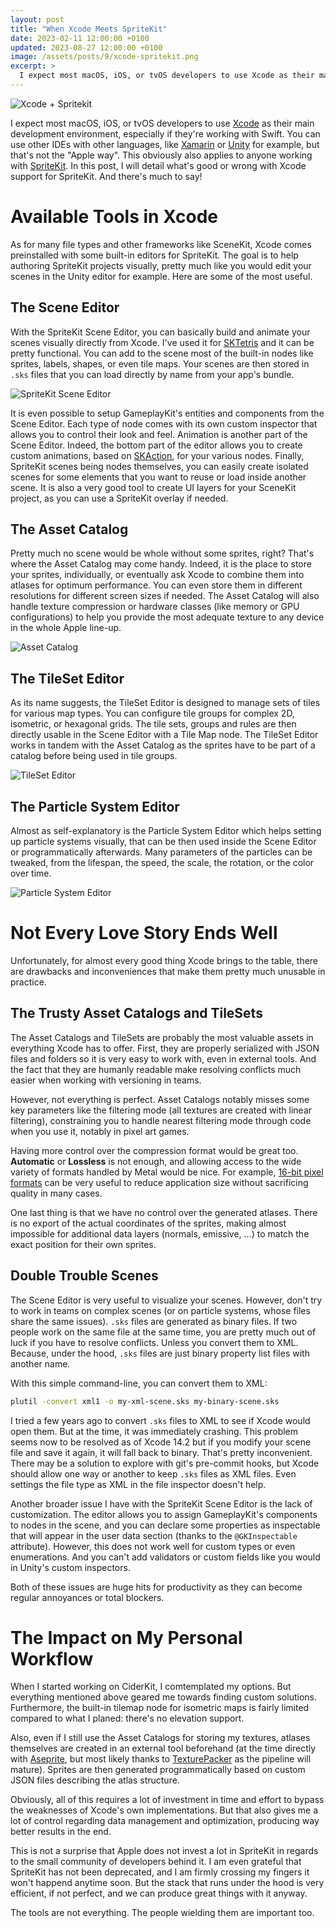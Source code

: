 ```yaml
---
layout: post
title: "When Xcode Meets SpriteKit"
date: 2023-02-11 12:00:00 +0100
updated: 2023-08-27 12:00:00 +0100
image: /assets/posts/9/xcode-spritekit.png
excerpt: >
  I expect most macOS, iOS, or tvOS developers to use Xcode as their main development environment, especially if they're working with Swift. You can use other IDEs with other languages, like Xamarin or Unity for example, but that's not the "Apple way". This obviously also applies to anyone working with SpriteKit. In this post, I will detail what's good or wrong with Xcode support for SpriteKit.
---
```


![Xcode + Spritekit](/assets/posts/9/xcode-spritekit.png)

I expect most macOS, iOS, or tvOS developers to use [Xcode](https://developer.apple.com/xcode/) as their main development environment, especially if they're working with Swift. You can use other IDEs with other languages, like [Xamarin](https://dotnet.microsoft.com/en-us/apps/xamarin) or [Unity](https://unity.com/) for example, but that's not the "Apple way". This obviously also applies to anyone working with [SpriteKit](https://developer.apple.com/spritekit/). In this post, I will detail what's good or wrong with Xcode support for SpriteKit. And there's much to say!

# Available Tools in Xcode

As for many file types and other frameworks like SceneKit, Xcode comes preinstalled with some built-in editors for SpriteKit. The goal is to help authoring SpriteKit projects visually, pretty much like you would edit your scenes in the Unity editor for example. Here are some of the most useful.

## The Scene Editor

With the SpriteKit Scene Editor, you can basically build and animate your scenes visually directly from Xcode. I've used it for [SKTetris](https://github.com/chsxf/SKTetris) and it can be pretty functional. You can add to the scene most of the built-in nodes like sprites, labels, shapes, or even tile maps. Your scenes are then stored in `.sks` files that you can load directly by name from your app's bundle.

![SpriteKit Scene Editor](/assets/posts/9/spritekit-scene-editor.png)

It is even possible to setup GameplayKit's entities and components from the Scene Editor. Each type of node comes with its own custom inspector that allows you to control their look and feel. Animation is another part of the Scene Editor. Indeed, the bottom part of the editor allows you to create custom animations, based on [SKAction](https://developer.apple.com/documentation/spritekit/skaction), for your various nodes. Finally, SpriteKit scenes being nodes themselves, you can easily create isolated scenes for some elements that you want to reuse or load inside another scene. It is also a very good tool to create UI layers for your SceneKit project, as you can use a SpriteKit overlay if needed.

## The Asset Catalog

Pretty much no scene would be whole without some sprites, right? That's where the Asset Catalog may come handy. Indeed, it is the place to store your sprites, individually, or eventually ask Xcode to combine them into atlases for optimum performance. You can even store them in different resolutions for different screen sizes if needed. The Asset Catalog will also handle texture compression or hardware classes (like memory or GPU configurations) to help you provide the most adequate texture to any device in the whole Apple line-up.

![Asset Catalog](/assets/posts/9/asset-catalog.png)

## The TileSet Editor

As its name suggests, the TileSet Editor is designed to manage sets of tiles for various map types. You can configure tile groups for complex 2D, isometric, or hexagonal grids. The tile sets, groups and rules are then directly usable in the Scene Editor with a Tile Map node. The TileSet Editor works in tandem with the Asset Catalog as the sprites have to be part of a catalog before being used in tile groups.

![TileSet Editor](/assets/posts/9/tileset-editor.png)

## The Particle System Editor

Almost as self-explanatory is the Particle System Editor which helps setting up particle systems visually, that can be then used inside the Scene Editor or programmatically afterwards. Many parameters of the particles can be tweaked, from the lifespan, the speed, the scale, the rotation, or the color over time.

![Particle System Editor](/assets/posts/9/particle-system.png)

# Not Every Love Story Ends Well

Unfortunately, for almost every good thing Xcode brings to the table, there are drawbacks and inconveniences that make them pretty much unusable in practice.

## The Trusty Asset Catalogs and TileSets

The Asset Catalogs and TileSets are probably the most valuable assets in everything Xcode has to offer. First, they are properly serialized with JSON files and folders so it is very easy to work with, even in external tools. And the fact that they are humanly readable make resolving conflicts much easier when working with versioning in teams.

However, not everything is perfect. Asset Catalogs notably misses some key parameters like the filtering mode (all textures are created with linear filtering), constraining you to handle nearest filtering mode through code when you use it, notably in pixel art games.

Having more control over the compression format would be great too. **Automatic** or **Lossless** is not enough, and allowing access to the wide variety of formats handled by Metal would be nice. For example, [16-bit pixel formats](https://medium.com/@chsxf/unity-the-untold-story-of-16-bits-textures-e94a9408d795) can be very useful to reduce application size without sacrificing quality in many cases.

One last thing is that we have no control over the generated atlases. There is no export of the actual coordinates of the sprites, making almost impossible for additional data layers (normals, emissive, ...) to match the exact position for their own sprites.

## Double Trouble Scenes

The Scene Editor is very useful to visualize your scenes. However, don't try to work in teams on complex scenes (or on particle systems, whose files share the same issues). `.sks` files are generated as binary files. If two people work on the same file at the same time, you are pretty much out of luck if you have to resolve conflicts. Unless you convert them to XML. Because, under the hood, `.sks` files are just binary property list files with another name.

With this simple command-line, you can convert them to XML:

```sh
plutil -convert xml1 -o my-xml-scene.sks my-binary-scene.sks
```

I tried a few years ago to convert `.sks` files to XML to see if Xcode would open them. But at the time, it was immediately crashing. This problem seems now to be resolved as of Xcode 14.2 but if you modify your scene file and save it again, it will fall back to binary. That's pretty inconvenient. There may be a solution to explore with git's pre-commit hooks, but Xcode should allow one way or another to keep `.sks` files as XML files. Even settings the file type as XML in the file inspector doesn't help.

Another broader issue I have with the SpriteKit Scene Editor is the lack of customization. The editor allows you to assign GameplayKit's components to nodes in the scene, and you can declare some properties as inspectable that will appear in the user data section (thanks to the `@GKInspectable` attribute). However, this does not work well for custom types or even enumerations. And you can't add validators or custom fields like you would in Unity's custom inspectors.

Both of these issues are huge hits for productivity as they can become regular annoyances or total blockers.

# The Impact on My Personal Workflow

When I started working on CiderKit, I comtemplated my options. But everything mentioned above geared me towards finding custom solutions. Furthermore, the built-in tilemap node for isometric maps is fairly limited compared to what I planed: there's no elevation support.

Also, even if I still use the Asset Catalogs for storing my textures, atlases themselves are created in an external tool beforehand (at the time directly with [Aseprite](https://www.aseprite.org/), but most likely thanks to [TexturePacker](https://www.codeandweb.com/texturepacker) as the pipeline will mature). Sprites are then generated programmatically based on custom JSON files describing the atlas structure.

Obviously, all of this requires a lot of investment in time and effort to bypass the weaknesses of Xcode's own implementations. But that also gives me a lot of control regarding data management and optimization, producing way better results in the end.

This is not a surprise that Apple does not invest a lot in SpriteKit in regards to the small community of developers behind it. I am even grateful that SpriteKit has not been deprecated, and I am firmly crossing my fingers it won't happend anytime soon. But the stack that runs under the hood is very efficient, if not perfect, and we can produce great things with it anyway.

The tools are not everything. The people wielding them are important too.
